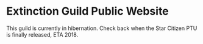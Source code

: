 Extinction Guild Public Website
===============================

This guild is currently in hibernation.  Check back when the Star Citizen PTU is finally released, ETA 2018.

